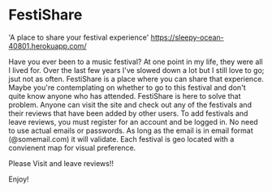 # FestiShare
'A place to share your festival experience'
https://sleepy-ocean-40801.herokuapp.com/

Have you ever been to a music festival? At one point in my life, they were all I lived for. Over the last few years I've slowed down a lot but I still love to go; jsut not as often. FestiShare is a place where you can share that experience. Maybe you're contemplating on whether to go to this festival and don't quite know anyone who has attended. FestiShare is here to solve that problem. Anyone can visit the site and check out any of the festivals and their reviews that have been added by other users. To add festivals and leave reviews, you must register for an account and be logged in. No need to use actual emails or passwords. As long as the email is in email format (@somemail.com) it will validate. Each festival is geo located with a convienent map for visual preference. 

Please Visit and leave reviews!!

Enjoy!
